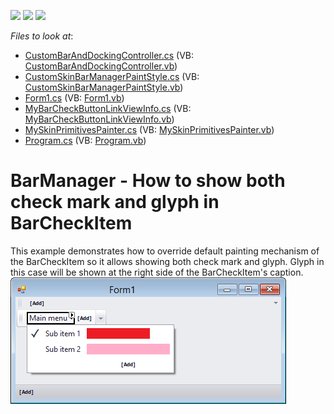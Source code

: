 <!-- default badges list -->
![](https://img.shields.io/endpoint?url=https://codecentral.devexpress.com/api/v1/VersionRange/128615697/14.1.7%2B)
[![](https://img.shields.io/badge/Open_in_DevExpress_Support_Center-FF7200?style=flat-square&logo=DevExpress&logoColor=white)](https://supportcenter.devexpress.com/ticket/details/T160086)
[![](https://img.shields.io/badge/📖_How_to_use_DevExpress_Examples-e9f6fc?style=flat-square)](https://docs.devexpress.com/GeneralInformation/403183)
<!-- default badges end -->
<!-- default file list -->
*Files to look at*:

* [CustomBarAndDockingController.cs](./CS/CustomBarAndDockingController.cs) (VB: [CustomBarAndDockingController.vb](./VB/CustomBarAndDockingController.vb))
* [CustomSkinBarManagerPaintStyle.cs](./CS/CustomSkinBarManagerPaintStyle.cs) (VB: [CustomSkinBarManagerPaintStyle.vb](./VB/CustomSkinBarManagerPaintStyle.vb))
* [Form1.cs](./CS/Form1.cs) (VB: [Form1.vb](./VB/Form1.vb))
* [MyBarCheckButtonLinkViewInfo.cs](./CS/MyBarCheckButtonLinkViewInfo.cs) (VB: [MyBarCheckButtonLinkViewInfo.vb](./VB/MyBarCheckButtonLinkViewInfo.vb))
* [MySkinPrimitivesPainter.cs](./CS/MySkinPrimitivesPainter.cs) (VB: [MySkinPrimitivesPainter.vb](./VB/MySkinPrimitivesPainter.vb))
* [Program.cs](./CS/Program.cs) (VB: [Program.vb](./VB/Program.vb))
<!-- default file list end -->
# BarManager - How to show both check mark and glyph in BarCheckItem


This example demonstrates how to override default painting mechanism of the BarCheckItem so it allows showing both check mark and glyph. Glyph in this case will be shown at the right side of the BarCheckItem's caption.<br /><img src="https://raw.githubusercontent.com/DevExpress-Examples/barmanager-how-to-show-both-check-mark-and-glyph-in-barcheckitem-t160086/14.1.7+/media/13104b40-50a4-11e4-80ba-00155d624807.png"><br /><br />

<br/>



